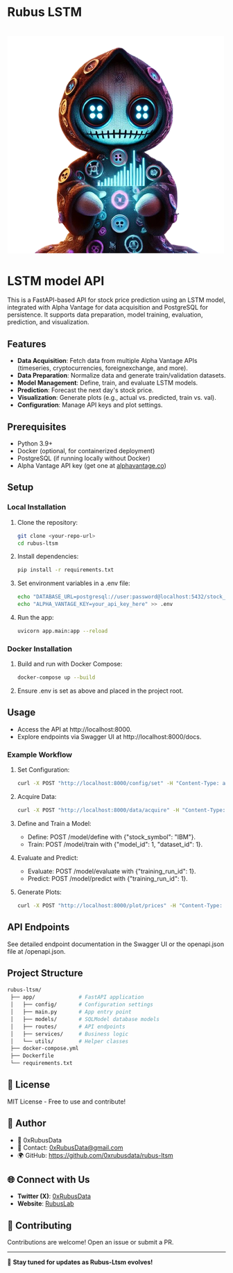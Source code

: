 # Rubus LSTM

# ![0xRubusLtsm](./public/agents/0xRubusLtsm.png)

# LSTM model API

This is a FastAPI-based API for stock price prediction using an LSTM model, integrated with Alpha Vantage for data acquisition and PostgreSQL for persistence. It supports data preparation, model training, evaluation, prediction, and visualization.

## Features
- **Data Acquisition**: Fetch data from multiple Alpha Vantage APIs (timeseries, cryptocurrencies, foreignexchange, and more).
- **Data Preparation**: Normalize data and generate train/validation datasets.
- **Model Management**: Define, train, and evaluate LSTM models.
- **Prediction**: Forecast the next day's stock price.
- **Visualization**: Generate plots (e.g., actual vs. predicted, train vs. val).
- **Configuration**: Manage API keys and plot settings.

## Prerequisites
- Python 3.9+
- Docker (optional, for containerized deployment)
- PostgreSQL (if running locally without Docker)
- Alpha Vantage API key (get one at [alphavantage.co](https://www.alphavantage.co/support/#api-key))

## Setup

### Local Installation
1. Clone the repository:
   ```bash
   git clone <your-repo-url>
   cd rubus-ltsm
   ```
2. Install dependencies:
   ```bash
   pip install -r requirements.txt
   ```
3. Set environment variables in a .env file:
   ```bash
   echo "DATABASE_URL=postgresql://user:password@localhost:5432/stock_db" >> .env
   echo "ALPHA_VANTAGE_KEY=your_api_key_here" >> .env
   ```
4. Run the app:  
    ```bash
    uvicorn app.main:app --reload
   ```

### Docker Installation
1. Build and run with Docker Compose:
   ```bash
   docker-compose up --build
   ```
2. Ensure .env is set as above and placed in the project root.

## Usage
- Access the API at http://localhost:8000.
- Explore endpoints via Swagger UI at http://localhost:8000/docs.

### Example Workflow
1. Set Configuration:
   ```bash
   curl -X POST "http://localhost:8000/config/set" -H "Content-Type: application/json" -d '{"alpha_vantage_key": "your_api_key", "xticks_interval": 30}'
   ```
2. Acquire Data:
   ```bash
   curl -X POST "http://localhost:8000/data/acquire" -H "Content-Type: application/json" -d '{"symbol": "IBM"}'
   ```
3. Define and Train a Model:
   - Define: POST /model/define with {"stock_symbol": "IBM"}.
   - Train: POST /model/train with {"model_id": 1, "dataset_id": 1}.

4. Evaluate and Predict:
   - Evaluate: POST /model/evaluate with {"training_run_id": 1}.
   - Predict: POST /model/predict with {"training_run_id": 1}.
   
5. Generate Plots:
   ```bash
   curl -X POST "http://localhost:8000/plot/prices" -H "Content-Type: application/json" -d '{"training_run_id": 1, "plot_type": "actual_vs_predicted"}'
   ```

## API Endpoints

See detailed endpoint documentation in the Swagger UI or the openapi.json file at /openapi.json.

## Project Structure
   ```bash
   rubus-ltsm/
    ├── app/              # FastAPI application
    │   ├── config/       # Configuration settings
    │   ├── main.py       # App entry point
    │   ├── models/       # SQLModel database models
    │   ├── routes/       # API endpoints
    │   ├── services/     # Business logic
    │   └── utils/        # Helper classes
    ├── docker-compose.yml
    ├── Dockerfile
    └── requirements.txt
   ```



## 📜 License
MIT License - Free to use and contribute!

## 📝 **Author**
- 👤 0xRubusData 
- 📧 Contact: 0xRubusData@gmail.com
- 🌍 GitHub: https://github.com/0xrubusdata/rubus-ltsm

## 🌐 Connect with Us
- **Twitter (X)**: [0xRubusData](https://x.com/Data0x88850)
- **Website**: [RubusLab](https://rubus-lab.vercel.app/)

## 🤝 Contributing
Contributions are welcome! Open an issue or submit a PR.

---
🚀 **Stay tuned for updates as Rubus-Ltsm evolves!**
